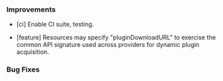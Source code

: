 ### Improvements

- [ci] Enable CI suite, testing.

- [feature] Resources may specify "pluginDownloadURL" to exercise the common API signature used
  across providers for dynamic plugin acquisition.

### Bug Fixes
